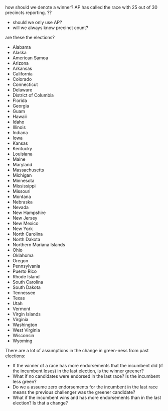 how should we denote a winner?  AP has called the race with 25 out of 30 precincts reporting.  ??
  * should we only use AP?
  * will we always know precinct count?

are these the elections?
  * Alabama
  * Alaska
  * American Samoa
  * Arizona
  * Arkansas
  * California
  * Colorado
  * Connecticut
  * Delaware
  * District of Columbia
  * Florida
  * Georgia
  * Guam
  * Hawaii
  * Idaho
  * Illinois
  * Indiana
  * Iowa
  * Kansas
  * Kentucky
  * Louisiana
  * Maine
  * Maryland
  * Massachusetts
  * Michigan
  * Minnesota
  * Mississippi
  * Missouri
  * Montana
  * Nebraska
  * Nevada
  * New Hampshire
  * New Jersey
  * New Mexico
  * New York
  * North Carolina
  * North Dakota
  * Northern Mariana Islands
  * Ohio
  * Oklahoma
  * Oregon
  * Pennsylvania
  * Puerto Rico
  * Rhode Island
  * South Carolina
  * South Dakota
  * Tennessee
  * Texas
  * Utah
  * Vermont
  * Virgin Islands
  * Virginia
  * Washington
  * West Virginia
  * Wisconsin
  * Wyoming

There are a lot of assumptions in the change in green-ness from past elections:
  * If the winner of a race has more endorsements that the incumbent did (if the incumbent loses) in the last election, is the winner greener?
  * What if no candidates were endorsed in the last race? Is the incumbent less green?
  * Do we a assume zero endorsements for the incumbent in the last race means the previous challenger was the greener candidate?
  * What if the incumbent wins and has more endorsements than in the last election? Is that a change?